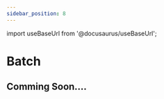 ```yaml
---
sidebar_position: 8
---
```


import useBaseUrl from '@docusaurus/useBaseUrl';

# Batch

## Comming Soon....